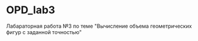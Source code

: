 # OPD_lab3
Лабараторная работа №3 по теме "Вычисление объема геометрических фигур с заданной точностью"
